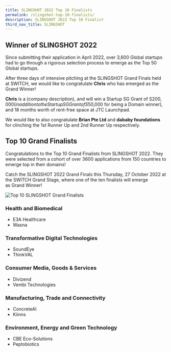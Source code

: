 ```yaml
---
title: SLINGSHOT 2022 Top 10 Finalists
permalink: /slingshot-top-10-finalists/
description: SLINGSHOT 2022 Top 10 Finalist
third_nav_title: SLINGSHOT
---
```

## **Winner of SLINGSHOT 2022**
Since submitting their application in April 2022, over 3,600 Global startups had to go through a rigorous selection process to emerge as the Top 50 Global startups.

After three days of intensive pitching at the SLINGSHOT Grand Finals held at SWITCH, we would like to congratulate **Chris** who has emerged as the Grand Winner!

**Chris** is a (company description), and will win a Startup SG Grant of S$200,000 (in addition to the Startup SG Grant of S$50,000 for being a Domain winner), and 18 months worth of rent-free space at JTC Launchpad.

We would like to also congratulate **Brian Pte Ltd** and **dababy foundations** for clinching the 1st Runner Up and 2nd Runner Up respectively.

## **Top 10 Grand Finalists**
Congratulations to the Top 10 Grand Finalists from SLINGSHOT 2022. They were selected from a cohort of over 3600 applications from 150 countries to emerge top in their domains!

Catch the SLINGSHOT 2022 Grand Finals this Thursday, 27 October 2022 at the SWITCH Grand Stage, where one of the ten finalists will emerge as Grand Winner!

![Top 10 SLINGSHOT Grand Finalists](/images/top%2010.png)

### **Health and Biomedical**
* E3A Healthcare 
* Wasna 

### **Transformative Digital Technologies**
* SoundEye 
* ThinkVAL 

### **Consumer Media, Goods & Services**
* Divizend 
* Vembi Technologies 

### **Manufacturing, Trade and Connectivity**
* ConcreteAI 
* Kiinns 


### **Environment, Energy and Green Technology**
* CBE Eco-Solutions 
* Peptobiotics